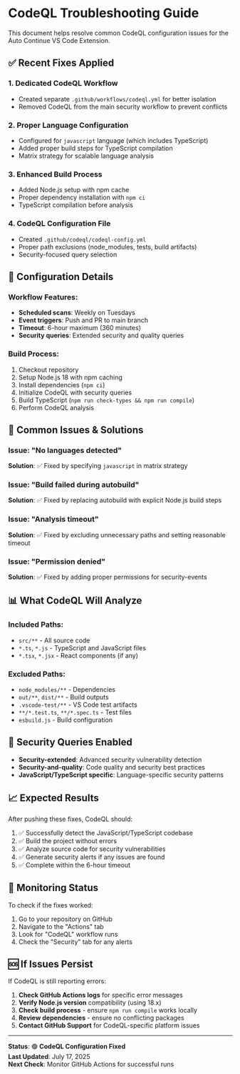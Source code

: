 # CodeQL Troubleshooting Guide

This document helps resolve common CodeQL configuration issues for the Auto Continue VS Code Extension.

## ✅ Recent Fixes Applied

### 1. **Dedicated CodeQL Workflow**
- Created separate `.github/workflows/codeql.yml` for better isolation
- Removed CodeQL from the main security workflow to prevent conflicts

### 2. **Proper Language Configuration**
- Configured for `javascript` language (which includes TypeScript)
- Added proper build steps for TypeScript compilation
- Matrix strategy for scalable language analysis

### 3. **Enhanced Build Process**
- Added Node.js setup with npm cache
- Proper dependency installation with `npm ci`
- TypeScript compilation before analysis

### 4. **CodeQL Configuration File**
- Created `.github/codeql/codeql-config.yml`
- Proper path exclusions (node_modules, tests, build artifacts)
- Security-focused query selection

## 🔧 Configuration Details

### Workflow Features:
- **Scheduled scans**: Weekly on Tuesdays
- **Event triggers**: Push and PR to main branch
- **Timeout**: 6-hour maximum (360 minutes)
- **Security queries**: Extended security and quality queries

### Build Process:
1. Checkout repository
2. Setup Node.js 18 with npm caching
3. Install dependencies (`npm ci`)
4. Initialize CodeQL with security queries
5. Build TypeScript (`npm run check-types && npm run compile`)
6. Perform CodeQL analysis

## 🚨 Common Issues & Solutions

### Issue: "No languages detected"
**Solution**: ✅ Fixed by specifying `javascript` in matrix strategy

### Issue: "Build failed during autobuild"
**Solution**: ✅ Fixed by replacing autobuild with explicit Node.js build steps

### Issue: "Analysis timeout"
**Solution**: ✅ Fixed by excluding unnecessary paths and setting reasonable timeout

### Issue: "Permission denied"
**Solution**: ✅ Fixed by adding proper permissions for security-events

## 📊 What CodeQL Will Analyze

### Included Paths:
- `src/**` - All source code
- `*.ts`, `*.js` - TypeScript and JavaScript files
- `*.tsx`, `*.jsx` - React components (if any)

### Excluded Paths:
- `node_modules/**` - Dependencies
- `out/**`, `dist/**` - Build outputs
- `.vscode-test/**` - VS Code test artifacts
- `**/*.test.ts`, `**/*.spec.ts` - Test files
- `esbuild.js` - Build configuration

## 🎯 Security Queries Enabled

- **Security-extended**: Advanced security vulnerability detection
- **Security-and-quality**: Code quality and security best practices
- **JavaScript/TypeScript specific**: Language-specific security patterns

## 📈 Expected Results

After pushing these fixes, CodeQL should:
1. ✅ Successfully detect the JavaScript/TypeScript codebase
2. ✅ Build the project without errors
3. ✅ Analyze source code for security vulnerabilities
4. ✅ Generate security alerts if any issues are found
5. ✅ Complete within the 6-hour timeout

## 🔄 Monitoring Status

To check if the fixes worked:
1. Go to your repository on GitHub
2. Navigate to the "Actions" tab
3. Look for "CodeQL" workflow runs
4. Check the "Security" tab for any alerts

## 🆘 If Issues Persist

If CodeQL is still reporting errors:

1. **Check GitHub Actions logs** for specific error messages
2. **Verify Node.js version** compatibility (using 18.x)
3. **Check build process** - ensure `npm run compile` works locally
4. **Review dependencies** - ensure no conflicting packages
5. **Contact GitHub Support** for CodeQL-specific platform issues

---

**Status**: 🟢 **CodeQL Configuration Fixed**  
**Last Updated**: July 17, 2025  
**Next Check**: Monitor GitHub Actions for successful runs
